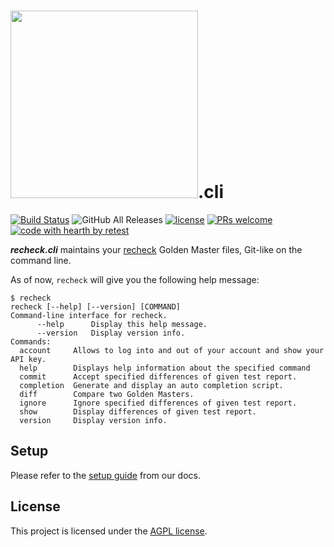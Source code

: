 # <a href="https://retest.dev"><img src="https://assets.retest.org/retest/ci/logos/recheck-screen.svg" width="300"/></a>.cli

[![Build Status](https://github.com/retest/recheck.cli/actions/workflows/build-project.yml/badge.svg)](https://github.com/retest/recheck.cli/actions/workflows/build-project.yml)
![GitHub All Releases](https://img.shields.io/github/downloads/retest/recheck.cli/total.svg)
[![license](https://img.shields.io/badge/license-AGPL-brightgreen.svg)](https://github.com/retest/recheck.cli/blob/main/LICENSE)
[![PRs welcome](https://img.shields.io/badge/PRs-welcome-ff69b4.svg)](https://github.com/retest/recheck.cli/issues?q=is%3Aissue+is%3Aopen+label%3A%22help+wanted%22)
[![code with hearth by retest](https://img.shields.io/badge/%3C%2F%3E%20with%20%E2%99%A5%20by-retest-C1D82F.svg)](https://retest.de/)

***recheck.cli*** maintains your [recheck](https://github.com/retest/recheck) Golden Master files, Git-like on the command line.

As of now, `recheck` will give you the following help message:

```
$ recheck
recheck [--help] [--version] [COMMAND]
Command-line interface for recheck.
      --help      Display this help message.
      --version   Display version info.
Commands:
  account     Allows to log into and out of your account and show your API key.
  help        Displays help information about the specified command
  commit      Accept specified differences of given test report.
  completion  Generate and display an auto completion script.
  diff        Compare two Golden Masters.
  ignore      Ignore specified differences of given test report.
  show        Display differences of given test report.
  version     Display version info.
```

## Setup

Please refer to the [setup guide](https://retest.github.io/docs/recheck.cli/setup/) from our docs.

## License

This project is licensed under the [AGPL license](LICENSE).

